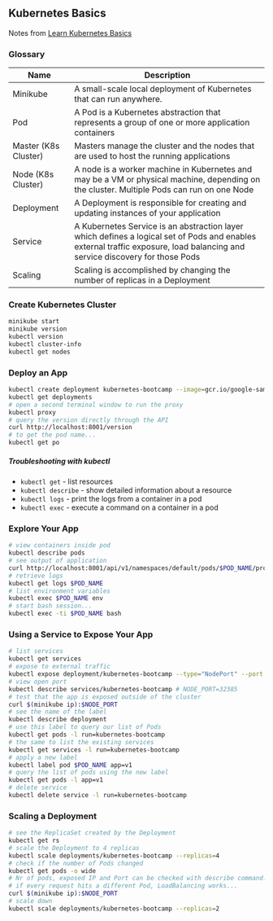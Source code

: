## Kubernetes Basics
Notes from [Learn Kubernetes Basics](https://kubernetes.io/docs/tutorials/kubernetes-basics/)
### Glossary
|Name | Description |
|-----|-------------|
|Minikube | A small-scale local deployment of Kubernetes that can run anywhere.
|Pod | A Pod is a Kubernetes abstraction that represents a group of one or more application containers |
|Master (K8s Cluster) | Masters manage the cluster and the nodes that are used to host the running applications |
|Node (K8s Cluster) | A node is a worker machine in Kubernetes and may be a VM or physical machine, depending on the cluster. Multiple Pods can run on one Node |
|Deployment |A Deployment is responsible for creating and updating instances of your application |
|Service |A Kubernetes Service is an abstraction layer which defines a logical set of Pods and enables external traffic exposure, load balancing and service discovery for those Pods |
|Scaling | Scaling is accomplished by changing the number of replicas in a Deployment |
### Create Kubernetes Cluster
```bash
minikube start
minikube version
kubectl version
kubectl cluster-info
kubectl get nodes
```
### Deploy an App
```bash
kubectl create deployment kubernetes-bootcamp --image=gcr.io/google-samples/kubernetes-bootcamp:v1
kubectl get deployments
# open a second terminal window to run the proxy
kubectl proxy
# query the version directly through the API
curl http://localhost:8001/version
# to get the pod name...
kubectl get po
```
##### Troubleshooting with kubectl
- `kubectl get` - list resources
- `kubectl describe` - show detailed information about a resource
- `kubectl logs` - print the logs from a container in a pod
- `kubectl exec` - execute a command on a container in a pod
### Explore Your App
```bash
# view containers inside pod
kubectl describe pods
# see output of application
curl http://localhost:8001/api/v1/namespaces/default/pods/$POD_NAME/proxy/
# retrieve logs
kubectl get logs $POD_NAME
# list environment variables
kubectl exec $POD_NAME env
# start bash session...
kubectl exec -ti $POD_NAME bash
```
### Using a Service to Expose Your App
```bash
# list services
kubectl get services
# expose to external traffic
kubectl expose deployment/kubernetes-bootcamp --type="NodePort" --port 8080
# view open port
kubectl describe services/kubernetes-bootcamp # NODE_PORT=32385
# test that the app is exposed outside of the cluster
curl $(minikube ip):$NODE_PORT
# see the name of the label
kubectl describe deployment
# use this label to query our list of Pods
kubectl get pods -l run=kubernetes-bootcamp
# the same to list the existing services
kubectl get services -l run=kubernetes-bootcamp
# apply a new label
kubectl label pod $POD_NAME app=v1
# query the list of pods using the new label
kubectl get pods -l app=v1
# delete service
kubectl delete service -l run=kubernetes-bootcamp
```
### Scaling a Deployment
```bash
# see the ReplicaSet created by the Deployment
kubectl get rs
# scale the Deployment to 4 replicas
kubectl scale deployments/kubernetes-bootcamp --replicas=4
# check if the number of Pods changed
kubectl get pods -o wide
# Nr of pods, exposed IP and Port can be checked with describe command...
# if every request hits a different Pod, LoadBalancing works...
curl $(minikube ip):$NODE_PORT
# scale down
kubectl scale deployments/kubernetes-bootcamp --replicas=2
```
